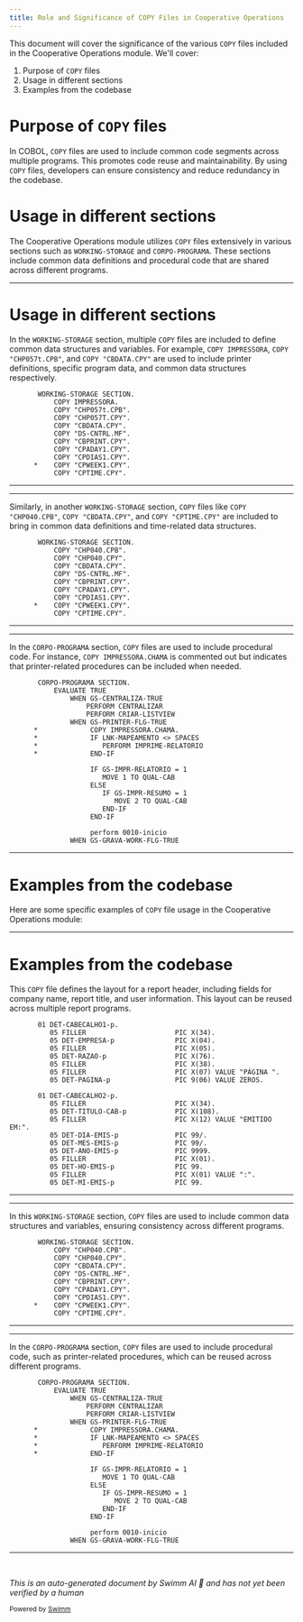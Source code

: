```yaml
---
title: Role and Significance of COPY Files in Cooperative Operations
---
```

This document will cover the significance of the various <SwmToken path="src/chp/chp057t.CBL" pos="179:1:1" line-data="           COPY IMPRESSORA.">`COPY`</SwmToken> files included in the Cooperative Operations module. We'll cover:

1. Purpose of <SwmToken path="src/chp/chp057t.CBL" pos="179:1:1" line-data="           COPY IMPRESSORA.">`COPY`</SwmToken> files
2. Usage in different sections
3. Examples from the codebase

# Purpose of <SwmToken path="src/chp/chp057t.CBL" pos="179:1:1" line-data="           COPY IMPRESSORA.">`COPY`</SwmToken> files

In COBOL, <SwmToken path="src/chp/chp057t.CBL" pos="179:1:1" line-data="           COPY IMPRESSORA.">`COPY`</SwmToken> files are used to include common code segments across multiple programs. This promotes code reuse and maintainability. By using <SwmToken path="src/chp/chp057t.CBL" pos="179:1:1" line-data="           COPY IMPRESSORA.">`COPY`</SwmToken> files, developers can ensure consistency and reduce redundancy in the codebase.

# Usage in different sections

The Cooperative Operations module utilizes <SwmToken path="src/chp/chp057t.CBL" pos="179:1:1" line-data="           COPY IMPRESSORA.">`COPY`</SwmToken> files extensively in various sections such as <SwmToken path="src/chp/chp057t.CBL" pos="178:1:3" line-data="       WORKING-STORAGE SECTION.">`WORKING-STORAGE`</SwmToken> and <SwmToken path="src/rcp/rcp209.CBL" pos="602:1:3" line-data="       CORPO-PROGRAMA SECTION.">`CORPO-PROGRAMA`</SwmToken>. These sections include common data definitions and procedural code that are shared across different programs.

<SwmSnippet path="/src/chp/chp057t.CBL" line="178">

---

# Usage in different sections

In the <SwmToken path="src/chp/chp057t.CBL" pos="178:1:3" line-data="       WORKING-STORAGE SECTION.">`WORKING-STORAGE`</SwmToken> section, multiple <SwmToken path="src/chp/chp057t.CBL" pos="179:1:1" line-data="           COPY IMPRESSORA.">`COPY`</SwmToken> files are included to define common data structures and variables. For example, <SwmToken path="src/chp/chp057t.CBL" pos="179:1:3" line-data="           COPY IMPRESSORA.">`COPY IMPRESSORA`</SwmToken>, <SwmToken path="src/chp/chp057t.CBL" pos="180:1:7" line-data="           COPY &quot;CHP057t.CPB&quot;.">`COPY "CHP057t.CPB"`</SwmToken>, and <SwmToken path="src/chp/chp057t.CBL" pos="182:1:7" line-data="           COPY &quot;CBDATA.CPY&quot;.">`COPY "CBDATA.CPY"`</SwmToken> are used to include printer definitions, specific program data, and common data structures respectively.

```cobol
       WORKING-STORAGE SECTION.
           COPY IMPRESSORA.
           COPY "CHP057t.CPB".
           COPY "CHP057T.CPY".
           COPY "CBDATA.CPY".
           COPY "DS-CNTRL.MF".
           COPY "CBPRINT.CPY".
           COPY "CPADAY1.CPY".
           COPY "CPDIAS1.CPY".
      *    COPY "CPWEEK1.CPY".
           COPY "CPTIME.CPY".
```

---

</SwmSnippet>

<SwmSnippet path="/src/chp/chp040.CBL" line="143">

---

Similarly, in another <SwmToken path="src/chp/chp040.CBL" pos="143:1:3" line-data="       WORKING-STORAGE SECTION.">`WORKING-STORAGE`</SwmToken> section, <SwmToken path="src/chp/chp040.CBL" pos="144:1:1" line-data="           COPY &quot;CHP040.CPB&quot;.">`COPY`</SwmToken> files like <SwmToken path="src/chp/chp040.CBL" pos="144:1:7" line-data="           COPY &quot;CHP040.CPB&quot;.">`COPY "CHP040.CPB"`</SwmToken>, <SwmToken path="src/chp/chp040.CBL" pos="146:1:7" line-data="           COPY &quot;CBDATA.CPY&quot;.">`COPY "CBDATA.CPY"`</SwmToken>, and <SwmToken path="src/chp/chp040.CBL" pos="152:1:7" line-data="           COPY &quot;CPTIME.CPY&quot;.">`COPY "CPTIME.CPY"`</SwmToken> are included to bring in common data definitions and time-related data structures.

```cobol
       WORKING-STORAGE SECTION.
           COPY "CHP040.CPB".
           COPY "CHP040.CPY".
           COPY "CBDATA.CPY".
           COPY "DS-CNTRL.MF".
           COPY "CBPRINT.CPY".
           COPY "CPADAY1.CPY".
           COPY "CPDIAS1.CPY".
      *    COPY "CPWEEK1.CPY".
           COPY "CPTIME.CPY".
```

---

</SwmSnippet>

<SwmSnippet path="/src/rcp/rcp209.CBL" line="602">

---

In the <SwmToken path="src/rcp/rcp209.CBL" pos="602:1:3" line-data="       CORPO-PROGRAMA SECTION.">`CORPO-PROGRAMA`</SwmToken> section, <SwmToken path="src/rcp/rcp209.CBL" pos="608:3:3" line-data="      *             COPY IMPRESSORA.CHAMA.">`COPY`</SwmToken> files are used to include procedural code. For instance, <SwmToken path="src/rcp/rcp209.CBL" pos="608:3:7" line-data="      *             COPY IMPRESSORA.CHAMA.">`COPY IMPRESSORA.CHAMA`</SwmToken> is commented out but indicates that printer-related procedures can be included when needed.

```cobol
       CORPO-PROGRAMA SECTION.
           EVALUATE TRUE
               WHEN GS-CENTRALIZA-TRUE
                   PERFORM CENTRALIZAR
                   PERFORM CRIAR-LISTVIEW
               WHEN GS-PRINTER-FLG-TRUE
      *             COPY IMPRESSORA.CHAMA.
      *             IF LNK-MAPEAMENTO <> SPACES
      *                PERFORM IMPRIME-RELATORIO
      *             END-IF

                    IF GS-IMPR-RELATORIO = 1
                       MOVE 1 TO QUAL-CAB
                    ELSE
                       IF GS-IMPR-RESUMO = 1
                          MOVE 2 TO QUAL-CAB
                       END-IF
                    END-IF

                    perform 0010-inicio
               WHEN GS-GRAVA-WORK-FLG-TRUE
```

---

</SwmSnippet>

# Examples from the codebase

Here are some specific examples of <SwmToken path="src/chp/chp057t.CBL" pos="179:1:1" line-data="           COPY IMPRESSORA.">`COPY`</SwmToken> file usage in the Cooperative Operations module:

<SwmSnippet path="/src/copybook_files/CPY/cobrel-det-paisagem.cpy" line="1">

---

# Examples from the codebase

This <SwmToken path="src/chp/chp057t.CBL" pos="179:1:1" line-data="           COPY IMPRESSORA.">`COPY`</SwmToken> file defines the layout for a report header, including fields for company name, report title, and user information. This layout can be reused across multiple report programs.

```cobol
       01 DET-CABECALHO1-p.
          05 FILLER                      PIC X(34).
          05 DET-EMPRESA-p               PIC X(04).
          05 FILLER                      PIC X(05).
          05 DET-RAZAO-p                 PIC X(76).
          05 FILLER                      PIC X(38).
          05 FILLER                      PIC X(07) VALUE "PÁGINA ".
          05 DET-PAGINA-p                PIC 9(06) VALUE ZEROS.

       01 DET-CABECALHO2-p.
          05 FILLER                      PIC X(34).
          05 DET-TITULO-CAB-p            PIC X(108).
          05 FILLER                      PIC X(12) VALUE "EMITIDO EM:".
          05 DET-DIA-EMIS-p              PIC 99/.
          05 DET-MES-EMIS-p              PIC 99/.
          05 DET-ANO-EMIS-p              PIC 9999.
          05 FILLER                      PIC X(01).
          05 DET-HO-EMIS-p               PIC 99.
          05 FILLER                      PIC X(01) VALUE ":".
          05 DET-MI-EMIS-p               PIC 99.
```

---

</SwmSnippet>

<SwmSnippet path="/src/kello/chp040.CBL" line="143">

---

In this <SwmToken path="src/kello/chp040.CBL" pos="143:1:3" line-data="       WORKING-STORAGE SECTION.">`WORKING-STORAGE`</SwmToken> section, <SwmToken path="src/kello/chp040.CBL" pos="144:1:1" line-data="           COPY &quot;CHP040.CPB&quot;.">`COPY`</SwmToken> files are used to include common data structures and variables, ensuring consistency across different programs.

```cobol
       WORKING-STORAGE SECTION.
           COPY "CHP040.CPB".
           COPY "CHP040.CPY".
           COPY "CBDATA.CPY".
           COPY "DS-CNTRL.MF".
           COPY "CBPRINT.CPY".
           COPY "CPADAY1.CPY".
           COPY "CPDIAS1.CPY".
      *    COPY "CPWEEK1.CPY".
           COPY "CPTIME.CPY".
```

---

</SwmSnippet>

<SwmSnippet path="/src/kello/rcp209.CBL" line="602">

---

In the <SwmToken path="src/kello/rcp209.CBL" pos="602:1:3" line-data="       CORPO-PROGRAMA SECTION.">`CORPO-PROGRAMA`</SwmToken> section, <SwmToken path="src/kello/rcp209.CBL" pos="608:3:3" line-data="      *             COPY IMPRESSORA.CHAMA.">`COPY`</SwmToken> files are used to include procedural code, such as printer-related procedures, which can be reused across different programs.

```cobol
       CORPO-PROGRAMA SECTION.
           EVALUATE TRUE
               WHEN GS-CENTRALIZA-TRUE
                   PERFORM CENTRALIZAR
                   PERFORM CRIAR-LISTVIEW
               WHEN GS-PRINTER-FLG-TRUE
      *             COPY IMPRESSORA.CHAMA.
      *             IF LNK-MAPEAMENTO <> SPACES
      *                PERFORM IMPRIME-RELATORIO
      *             END-IF

                    IF GS-IMPR-RELATORIO = 1
                       MOVE 1 TO QUAL-CAB
                    ELSE
                       IF GS-IMPR-RESUMO = 1
                          MOVE 2 TO QUAL-CAB
                       END-IF
                    END-IF

                    perform 0010-inicio
               WHEN GS-GRAVA-WORK-FLG-TRUE
```

---

</SwmSnippet>

&nbsp;

*This is an auto-generated document by Swimm AI 🌊 and has not yet been verified by a human*

<SwmMeta version="3.0.0" repo-id="Z2l0aHViJTNBJTNBa2VsbG8lM0ElM0Fzd2ltbWlv" repo-name="kello"><sup>Powered by [Swimm](https://app.swimm.io/)</sup></SwmMeta>
